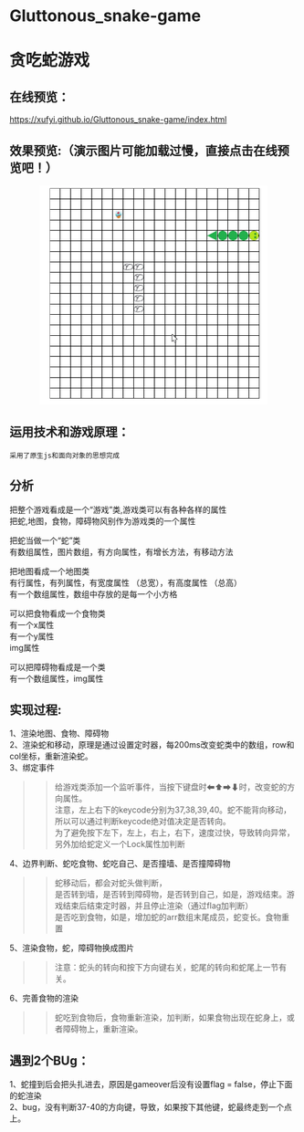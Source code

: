 # Gluttonous_snake-game
贪吃蛇游戏
=============

在线预览：
-----
https://xufyi.github.io/Gluttonous_snake-game/index.html

效果预览:（演示图片可能加载过慢，直接点击在线预览吧！）
-----
<div align=center>
   <img src="https://github.com/Xufyi/Gluttonous_snake-game/blob/master/snakeGame.gif" width="400"  height="384">  
  
</div>

运用技术和游戏原理：
-----
`采用了原生js和面向对象的思想完成`  

分析
-----
把整个游戏看成是一个“游戏”类,游戏类可以有各种各样的属性  
把蛇,地图，食物，障碍物风别作为游戏类的一个属性  
  
把蛇当做一个“蛇”类  
有数组属性，图片数组，有方向属性，有增长方法，有移动方法  
  
把地图看成一个地图类  
有行属性，有列属性，有宽度属性 （总宽），有高度属性  （总高）  
有一个数组属性，数组中存放的是每一个小方格  
  
可以把食物看成一个食物类  
有一个x属性  
有一个y属性  
img属性  
  
可以把障碍物看成是一个类  
有一个数组属性，img属性  
  

实现过程:
--------
1、渲染地图、食物、障碍物  
2、渲染蛇和移动，原理是通过设置定时器，每200ms改变蛇类中的数组，row和col坐标，重新渲染蛇。  
3、绑定事件  
>> 给游戏类添加一个监听事件，当按下键盘时⬅⬆➡⬇时，改变蛇的方向属性。  
   注意，左上右下的keycode分别为37,38,39,40。蛇不能背向移动，所以可以通过判断keycode绝对值决定是否转向。  
   为了避免按下左下，左上，右上，右下，速度过快，导致转向异常，另外加给蛇定义一个Lock属性加判断  
   
4、边界判断、蛇吃食物、蛇吃自己、是否撞墙、是否撞障碍物  
>> 蛇移动后，都会对蛇头做判断，  
   是否转到墙，是否转到障碍物，是否转到自己，如是，游戏结束。游戏结束后结束定时器，并且停止渲染（通过flag加判断）  
   是否吃到食物，如是，增加蛇的arr数组末尾成员，蛇变长。食物重置
   
5、渲染食物，蛇，障碍物换成图片  
  >>注意：蛇头的转向和按下方向键右关，蛇尾的转向和蛇尾上一节有关。 
  
6、完善食物的渲染
  >>蛇吃到食物后，食物重新渲染，加判断，如果食物出现在蛇身上，或者障碍物上，重新渲染。  
  
遇到2个BUg：  
----
1、蛇撞到后会把头扎进去，原因是gameover后没有设置flag = false，停止下面的蛇渲染  
2、bug，没有判断37-40的方向键，导致，如果按下其他键，蛇最终走到一个点上。  
